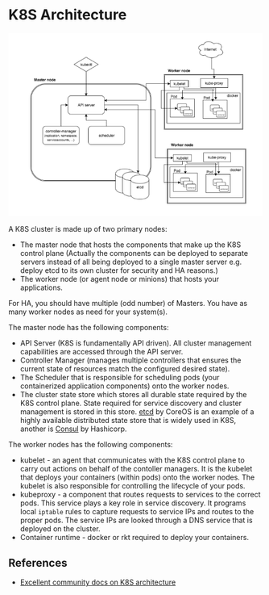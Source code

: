 # K8S Architecture #

![K8S Architecture](./images/k8s-architecture.png "K8S Architecture")

A K8S cluster is made up of two primary nodes:
- The master node that hosts the components that make up the K8S control plane (Actually the components can be deployed to separate servers instead of all being deployed to a single master server e.g. deploy etcd to its own cluster for security and HA reasons.)
- The worker node (or agent node or minions) that hosts your applications.

For HA, you should have multiple (odd number) of Masters.  You have as many worker nodes as need for your system(s).

The master node has the following components:
- API Server (K8S is fundamentally API driven).  All cluster management capabilities are accessed through the API server.
- Controller Manager (manages multiple controllers that ensures the current state of resources match the configured desired state).
- The Scheduler that is responsible for scheduling pods (your containerized application components) onto the worker nodes.
- The cluster state store which stores all durable state required by the K8S control plane.  State required for service discovery and cluster management is stored in this store. [etcd](https://coreos.com/etcd/) by CoreOS is an example of a highly available distributed state store that is widely used in K8S, another is [Consul](https://www.consul.io/) by Hashicorp.

The worker nodes has the following components:
- kubelet - an agent that communicates with the K8S control plane to carry out actions on behalf of the contoller managers.  It is the kubelet that deploys your containers (within pods) onto the worker nodes.  The kubelet is also responsible for controlling the lifecycle of your pods.
- kubeproxy - a component that routes requests to services to the correct pods. This service plays a key role in service discovery.  It programs local ```iptable``` rules to capture requests to service IPs and routes to the proper pods.  The service IPs are looked through a DNS service that is deployed on the cluster. 
- Container runtime - docker or rkt required to deploy your containers.

## References ##

- [Excellent community docs on K8S architecture](https://github.com/kubernetes/community/blob/master/contributors/design-proposals/architecture/architecture.md)